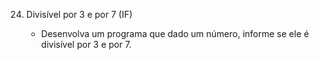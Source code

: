 24. Divisível por 3 e por 7 (IF)

    - Desenvolva um programa que dado um número, informe se ele é divisível por 3 e por 7.
